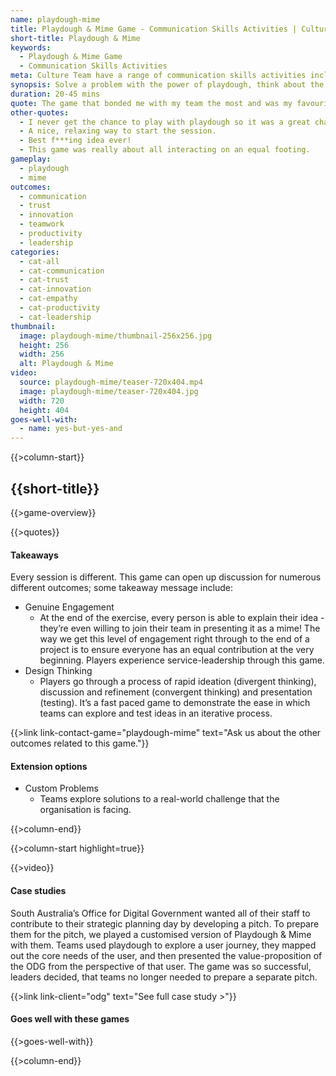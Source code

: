 ```yaml
---
name: playdough-mime
title: Playdough & Mime Game - Communication Skills Activities | Culture Team
short-title: Playdough & Mime
keywords:
  - Playdough & Mime Game
  - Communication Skills Activities
meta: Culture Team have a range of communication skills activities including the Playdough & Mime game. Solve a problem with the power of playdough today!
synopsis: Solve a problem with the power of playdough, think about the core them, then present it... but there’s a catch.
duration: 20-45 mins
quote: The game that bonded me with my team the most and was my favourite game of the session.
other-quotes:
  - I never get the chance to play with playdough so it was a great chance. Also, I loved being silly with my co-workers in a smaller table setting.
  - A nice, relaxing way to start the session.
  - Best f***ing idea ever!
  - This game was really about all interacting on an equal footing.
gameplay: 
  - playdough
  - mime
outcomes:
  - communication
  - trust
  - innovation
  - teamwork
  - productivity
  - leadership
categories:
  - cat-all
  - cat-communication
  - cat-trust
  - cat-innovation
  - cat-empathy
  - cat-productivity
  - cat-leadership
thumbnail: 
  image: playdough-mime/thumbnail-256x256.jpg
  height: 256
  width: 256
  alt: Playdough & Mime
video:
  source: playdough-mime/teaser-720x404.mp4
  image: playdough-mime/teaser-720x404.jpg
  width: 720
  height: 404
goes-well-with:
  - name: yes-but-yes-and
---
```

{{>column-start}}

## {{short-title}}

{{>game-overview}}

{{>quotes}}

#### Takeaways

Every session is different. This game can open up discussion for numerous different outcomes; some takeaway message include:

* Genuine Engagement
  * At the end of the exercise, every person is able to explain their idea - they’re even willing to join their team in presenting it as a mime! The way we get this level of engagement right through to the end of a project is to ensure everyone has an equal contribution at the very beginning. Players experience service-leadership through this game.
* Design Thinking
  * Players go through a process of rapid ideation (divergent thinking), discussion and refinement (convergent thinking) and presentation (testing). It’s a fast paced game to demonstrate the ease in which teams can explore and test ideas in an iterative process.

{{>link link-contact-game="playdough-mime" text="Ask us about the other outcomes related to this game."}}

#### Extension options

* Custom Problems
  * Teams explore solutions to a real-world challenge that the organisation is facing.

{{>column-end}}

{{>column-start highlight=true}}

{{>video}}

#### Case studies

South Australia’s Office for Digital Government wanted all of their staff to contribute to their strategic planning day by developing a pitch. To prepare them for the pitch, we played a customised version of Playdough & Mime with them. Teams used playdough to explore a user journey, they mapped out the core needs of the user, and then presented the value-proposition of the ODG from the perspective of that user. The game was so successful, leaders decided, that teams no longer needed to prepare a separate pitch.

{{>link link-client="odg" text="See full case study >"}}

#### Goes well with these games

{{>goes-well-with}}

{{>column-end}}
